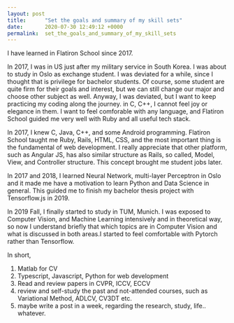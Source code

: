 ```yaml
---
layout: post
title:      "Set the goals and summary of my skill sets"
date:       2020-07-30 12:49:12 +0000
permalink:  set_the_goals_and_summary_of_my_skill_sets
---
```



I have learned in Flatiron School since 2017. 

In 2017, I was in US just after my military service in South Korea. I was about to study in Oslo as exchange student. I was deviated for a while, since I thought that is privilege for bachelor students. Of course, some student are quite firm for their goals and interest, but we can still change our major and choose other subject as well. Anyway, I was deviated, but I want to keep practicing my coding along the journey. in C, C++, I cannot feel joy or elegance in them. I want to feel comforable with any language, and Flatiron School guided me very well with Ruby and all useful tech stack.

In 2017, I knew C, Java, C++, and some Android programming. Flatiron School taught me Ruby, Rails, HTML, CSS, and the most important thing is the fundamental of web development. I really appreciate that other platform, such as Angular JS, has also similar structure as Rails, so called, Model, View, and Controller structure. This concept brought me student jobs later.

In 2017 and 2018, I learned Neural Network, multi-layer Perceptron in Oslo and it made me have a motivation to learn Python and Data Science in general. This guided me to finish my bachelor thesis project with Tensorflow.js in 2019.

In 2019 Fall, I finally started to study in TUM, Munich. I was exposed to Computer Vision, and Machine Learning intensively and in theoretical way, so now I understand briefly that which topics are in Computer Vision and what is discussed in both areas.I started to feel comfortable with Pytorch rather than Tensorflow.

In short,

1. Matlab for CV
2. Typescript, Javascript, Python for web development
3. Read and review papers in CVPR, ICCV, ECCV
4. review and self-study the past and not-attended courses, such as Variational Method, ADLCV, CV3DT etc.
5. maybe write a post in a week, regarding the research, study, life.. whatever.
